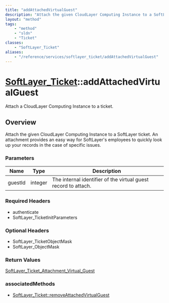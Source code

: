 ```yaml
---
title: "addAttachedVirtualGuest"
description: "Attach the given CloudLayer Computing Instance to a SoftLayer ticket. An attachment provides an easy way for SoftLayer's... "
layout: "method"
tags:
    - "method"
    - "sldn"
    - "Ticket"
classes:
    - "SoftLayer_Ticket"
aliases:
    - "/reference/services/softlayer_ticket/addAttachedVirtualGuest"
---
```

# [SoftLayer_Ticket](/reference/services/SoftLayer_Ticket)::addAttachedVirtualGuest

Attach a CloudLayer Computing Instance to a ticket.


## Overview 
Attach the given CloudLayer Computing Instance to a SoftLayer ticket. An attachment provides an easy way for SoftLayer's employees to quickly look up your records in the case of specific issues. 

### Parameters 
|Name | Type | Description |
| --- | --- | --- |
|guestId| integer| The internal identifier of the virtual guest record to attach.|


### Required Headers
* authenticate
* SoftLayer_TicketInitParameters

### Optional Headers
* SoftLayer_TicketObjectMask
* SoftLayer_ObjectMask

### Return Values
<a href='/reference/datatypes/SoftLayer_Ticket_Attachment_Virtual_Guest'>SoftLayer_Ticket_Attachment_Virtual_Guest </a>


### associatedMethods

*  [SoftLayer_Ticket::removeAttachedVirtualGuest](/reference/services/SoftLayer_Ticket/removeAttachedVirtualGuest )

